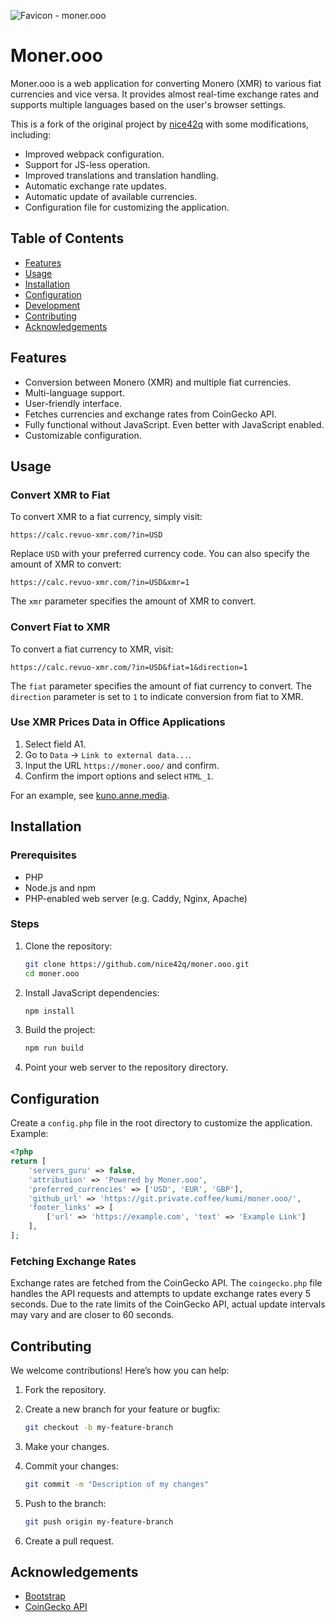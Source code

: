 ![Favicon - moner.ooo](/img/apple-touch-icon-152x152.png)

# Moner.ooo

Moner.ooo is a web application for converting Monero (XMR) to various fiat currencies and vice versa. It provides almost real-time exchange rates and supports multiple languages based on the user's browser settings.

This is a fork of the original project by [nice42q](https://github.com/nice42q/moner.ooo) with some modifications, including:

- Improved webpack configuration.
- Support for JS-less operation.
- Improved translations and translation handling.
- Automatic exchange rate updates.
- Automatic update of available currencies.
- Configuration file for customizing the application.

## Table of Contents

- [Features](#features)
- [Usage](#usage)
- [Installation](#installation)
- [Configuration](#configuration)
- [Development](#development)
- [Contributing](#contributing)
- [Acknowledgements](#acknowledgements)

## Features

- Conversion between Monero (XMR) and multiple fiat currencies.
- Multi-language support.
- User-friendly interface.
- Fetches currencies and exchange rates from CoinGecko API.
- Fully functional without JavaScript. Even better with JavaScript enabled.
- Customizable configuration.

## Usage

### Convert XMR to Fiat

To convert XMR to a fiat currency, simply visit:

```
https://calc.revuo-xmr.com/?in=USD
```

Replace `USD` with your preferred currency code. You can also specify the amount of XMR to convert:

```
https://calc.revuo-xmr.com/?in=USD&xmr=1
```

The `xmr` parameter specifies the amount of XMR to convert.

### Convert Fiat to XMR

To convert a fiat currency to XMR, visit:

```
https://calc.revuo-xmr.com/?in=USD&fiat=1&direction=1
```

The `fiat` parameter specifies the amount of fiat currency to convert. The `direction` parameter is set to `1` to indicate conversion from fiat to XMR.

### Use XMR Prices Data in Office Applications

1. Select field A1.
2. Go to `Data` → `Link to external data...`.
3. Input the URL `https://moner.ooo/` and confirm.
4. Confirm the import options and select `HTML_1`.

For an example, see [kuno.anne.media](https://kuno.anne.media/donate/onml/).

## Installation

### Prerequisites

- PHP
- Node.js and npm
- PHP-enabled web server (e.g. Caddy, Nginx, Apache)

### Steps

1. Clone the repository:

    ```sh
    git clone https://github.com/nice42q/moner.ooo.git
    cd moner.ooo
    ```

2. Install JavaScript dependencies:

    ```sh
    npm install
    ```

3. Build the project:

    ```sh
    npm run build
    ```

4. Point your web server to the repository directory.

## Configuration

Create a `config.php` file in the root directory to customize the application. Example:

```php
<?php
return [
    'servers_guru' => false,
    'attribution' => 'Powered by Moner.ooo',
    'preferred_currencies' => ['USD', 'EUR', 'GBP'],
    'github_url' => 'https://git.private.coffee/kumi/moner.ooo/',
    'footer_links' => [
        ['url' => 'https://example.com', 'text' => 'Example Link']
    ],
];
```

### Fetching Exchange Rates

Exchange rates are fetched from the CoinGecko API. The `coingecko.php` file handles the API requests and attempts to update exchange rates every 5 seconds. Due to the rate limits of the CoinGecko API, actual update intervals may vary and are closer to 60 seconds.

## Contributing

We welcome contributions! Here’s how you can help:

1. Fork the repository.
2. Create a new branch for your feature or bugfix:

    ```sh
    git checkout -b my-feature-branch
    ```

3. Make your changes.
4. Commit your changes:

    ```sh
    git commit -m "Description of my changes"
    ```

5. Push to the branch:

    ```sh
    git push origin my-feature-branch
    ```

6. Create a pull request.

## Acknowledgements

- [Bootstrap](https://getbootstrap.com/)
- [CoinGecko API](https://www.coingecko.com/en/api)
